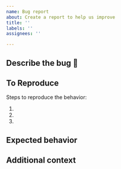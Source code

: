 ```yaml
---
name: Bug report
about: Create a report to help us improve
title: ''
labels: ''
assignees: ''

---
```


## Describe the bug 🐛  

<!-- A clear and concise description of what the bug is. -->  


## To Reproduce  

Steps to reproduce the behavior:  

1. 
1. 
1.  

<!-- If you have a code sample, error messages, stack traces, please provide it here as well -->  

## Expected behavior  

<!-- A clear and concise description of what you expected to happen. -->  

## Additional context  

<!-- Add any other context about the problem here. -->

